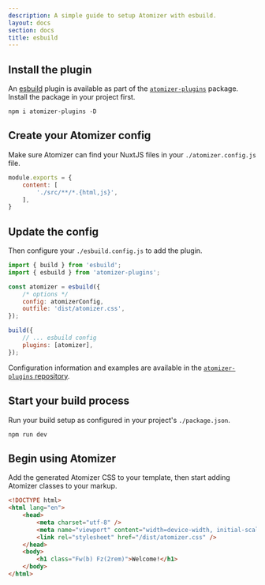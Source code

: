 ```yaml
---
description: A simple guide to setup Atomizer with esbuild.
layout: docs
section: docs
title: esbuild
---
```


## Install the plugin

An [esbuild](https://esbuild.github.io/) plugin is available as part of the [`atomizer-plugins`](https://github.com/acss-io/atomizer/tree/main/packages/atomizer-plugins) package. Install the package in your project first.

```shell
npm i atomizer-plugins -D
```

## Create your Atomizer config

Make sure Atomizer can find your NuxtJS files in your `./atomizer.config.js` file.

```js
module.exports = {
    content: [
        './src/**/*.{html,js}',
    ],
}
```

## Update the config

Then configure your `./esbuild.config.js` to add the plugin.

```js
import { build } from 'esbuild';
import { esbuild } from 'atomizer-plugins';

const atomizer = esbuild({
    /* options */
    config: atomizerConfig,
    outfile: 'dist/atomizer.css',
});

build({
    // ... esbuild config
    plugins: [atomizer],
});
```

Configuration information and examples are available in the [`atomizer-plugins` repository](https://github.com/acss-io/atomizer/tree/main/packages/atomizer-plugins).

## Start your build process

Run your build setup as configured in your project's `./package.json`.

```shell
npm run dev
```

## Begin using Atomizer

Add the generated Atomizer CSS to your template, then start adding Atomizer classes to your markup.

```html
<!DOCTYPE html>
<html lang="en">
    <head>
        <meta charset="utf-8" />
        <meta name="viewport" content="width=device-width, initial-scale=1.0" />
        <link rel="stylesheet" href="/dist/atomizer.css" />
    </head>
    <body>
        <h1 class="Fw(b) Fz(2rem)">Welcome!</h1>
    </body>
</html>
```
